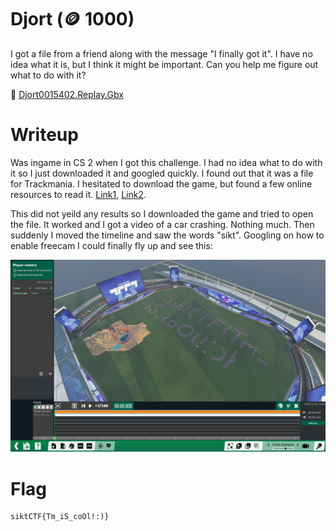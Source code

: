 # Djort (🪙 1000)

I got a file from a friend along with the message "I finally got it". I have no idea what it is, but I think it might be important. Can you help me figure out what to do with it?

📎 [Djort0015402.Replay.Gbx](Djort0015402.Replay.Gbx)

# Writeup

Was ingame in CS 2 when I got this challenge. I had no idea what to do with it so I just downloaded it and googled quickly. I found out that it was a file for Trackmania. I hesitated to download the game, but found a few online resources to read it. [Link1](https://gbxexplorer.net/), [Link2](https://gbx.bigbang1112.cz/tool/replay-viewer).

This did not yeild any results so I downloaded the game and tried to open the file. It worked and I got a video of a car crashing. Nothing much. Then suddenly I moved the timeline and saw the words "sikt". Googling on how to enable freecam I could finally fly up and see this:

![flag.png](flag.png)

# Flag

```
siktCTF{Tm_iS_coOl!:)}
```